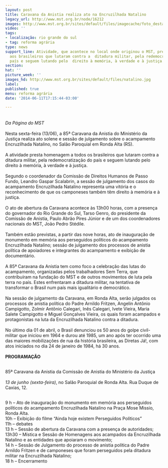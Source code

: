 ```yaml
---
layout: post
title: Caravana da Anistia realiza ato na Encruzilhada Natalino
legacy_url: http://www.mst.org.br/node/16212
images: http://www.mst.org.br/sites/default/files/imagecache/foto_destaque/natalino.jpg
video: ''
tags:
- localização: rio grande do sul
- tag: reforma agrária
type: news
support_line: Atividade, que acontece no local onde originou o MST, presta homenagem
  aos brasileiros que lutaram contra a  ditadura militar, pela redemocratização do
  país e seguem lutando pelo  direito à memória, à verdade e à justiça.
section: 
hat: ''
picture_week: ''
images_hd: http://www.mst.org.br/sites/default/files/natalino.jpg
label: 
published: true
menu: reforma agrária
date: '2014-06-11T17:15:44-03:00'

---
```

<p><img style="margin: 10px;" src="http://www.mst.org.br/sites/default/files/Foto%202%20-%20festa%20vitoria.jpg" alt=""><br><em>Da Página do MST<br></em><br>Nesta sexta-feira (13/06), a 85ª Caravana da Anistia do Ministério da Justiça realiza ato solene e sessão de julgamento sobre o acampamento Encruzilhada Natalino, no Salão Paroquial em Ronda Alta (RS).<br><br>A atividade presta homenagem a todos os brasileiros que lutaram contra a ditadura militar, pela redemocratização do país e seguem lutando pelo direito à memória, à verdade e à justiça.<br><br>Segundo o coordenador da Comissão de Direitos Humanos de Passo Fundo, Leandro Gaspar Scalabrin, a sessão de julgamento dos casos do acampamento Encruzilhada Natalino representa uma vitória e o reconhecimento de que os camponeses também têm direito à memória e à justiça. <br><br>O ato de abertura da Caravana acontece às 13h00 horas, com a presença do governador do Rio Grande do Sul, Tarso Genro, do presidente da Comissão de Anistia, Paulo Abrão Pires Júnior e de um dos coordenadores nacionais do MST, João Pedro Stédile.<br><br>Também estão previstas, a partir das nove horas, ato de inauguração de monumento em memória aos perseguidos políticos do acampamento Encruzilhada Natalino; sessão de julgamento dos processos de anistia política de apoiadores e integrantes do acampamento e exibição de documentário.<br><br>A 85ª Caravana da Anistia tem como foco a celebração das lutas do acampamento, organizadas pelos trabalhadores Sem Terra, que contribuíram na fundação do MST e de outros movimentos de luta pela terra no país. Estes enfrentaram a ditadura militar, na tentativa de transformar o Brasil num país mais igualitário e democrático.<br><br>Na sessão de julgamento da Caravana, em Ronda Alta, serão julgados os processos de anistia política do Padre Arnildo Fritzen, Angelin Antônio Campigotto, Zolmir Antônio Calegari, Inês Calegari, Ivete Vieira, Maria Salete Campigotto e Miguel Gonçalves Vieira, os quais foram acampados e protagonistas na luta da Encruzilhada Natalino contra a ditadura. <br><br>No último dia 01 de abril, o Brasil denunciou os 50 anos do golpe civil-militar que iniciou em 1964 e durou até 1985, um ano após ter ocorrido uma das maiores mobilizações de rua da história brasileira, as Diretas Já!, com atos iniciados no dia 24 de janeiro de 1984, há 30 anos. <br><br><strong>PROGRAMAÇÃO</strong></p><p><br>85ª Caravana da Anistia da Comissão de Anistia do Ministério da Justiça<br><br><em>13 de junho (sexta-feira)</em>, no Salão Paroquial de Ronda Alta. Rua Duque de Caxias, 12.</p><p><br>9 h – Ato de inauguração do monumento em memória aos perseguidos políticos do acampamento Encruzilhada Natalino na Praça Mose Missio, Ronda Alta.<br>10h – Exibição do filme “Ainda hoje existem Perseguidos Políticos” <br>11h – debates<br>13 h – Sessão de abertura da Caravana com a presença de autoridades;<br>13h30 – Mística e Sessão de Homenagens aos acampados da Encruzilhada Natalino e as entidades que apoiaram o movimento;<br>14 h – Sessão de Julgamento do processo de anistia política do Padre Arnildo Fritzen e de camponeses que foram perseguidos pela ditadura militar na Encruzilhada Natalino;<br>18 h – Encerramento<br><br>&nbsp;</p>
